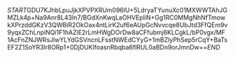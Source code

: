 $START$GDU7KJhbLpuJjkXPVPXRUm096lU+5LdryaTYunuXc01MXWWTAhJGMZLk4p+Na9Anr8L43In7/BGdXnKwqLaOHVEpliN+Gg1RC0MMgNhNfTmowkXPrzddGKzV3QWBiR2OkOax4ntLirK2uf6eAUpGcNvvcqe8UbJtd3FfQEm9v9yqxZChLnpiNQi1F1hAZlE2rLmHWgDOrDw8aCFfubmj6KLCgkL/bP0vgx/MF1AcFnZNJWRsJlwYLYdGSVncnLFsstNWEdCYyG+1mBZlyPhSep5rCqY+BaTsEF2Z1SoYR3lr8ORp1+0DjDUKlfoasnRbqba6flRUL0aBDn9orJmnDw==$END$